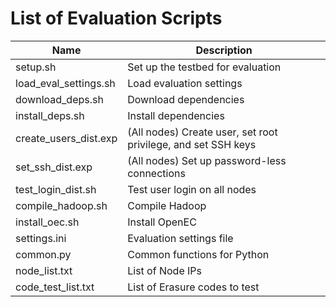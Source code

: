 # List of Evaluation Scripts

| Name | Description |
| ------ | ------ |
| setup.sh | Set up the testbed for evaluation |
| load_eval_settings.sh | Load evaluation settings |
| download_deps.sh | Download dependencies |
| install_deps.sh | Install dependencies |
| create_users_dist.exp | (All nodes) Create user, set root privilege, and set SSH keys |
| set_ssh_dist.exp | (All nodes) Set up password-less connections |
| test_login_dist.sh | Test user login on all nodes |
| compile_hadoop.sh | Compile Hadoop |
| install_oec.sh | Install OpenEC |
| settings.ini | Evaluation settings file |
| common.py | Common functions for Python |
| node_list.txt | List of Node IPs |
| code_test_list.txt | List of Erasure codes to test |